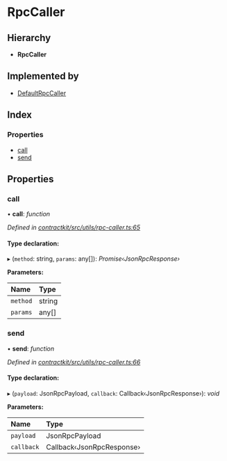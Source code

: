 # RpcCaller

## Hierarchy

* **RpcCaller**

## Implemented by

* [DefaultRpcCaller]()

## Index

### Properties

* [call]()
* [send]()

## Properties

### call

• **call**: _function_

_Defined in_ [_contractkit/src/utils/rpc-caller.ts:65_](https://github.com/celo-org/celo-monorepo/blob/master/packages/contractkit/src/utils/rpc-caller.ts#L65)

#### Type declaration:

▸ \(`method`: string, `params`: any\[\]\): _Promise‹JsonRpcResponse›_

**Parameters:**

| Name | Type |
| :--- | :--- |
| `method` | string |
| `params` | any\[\] |

### send

• **send**: _function_

_Defined in_ [_contractkit/src/utils/rpc-caller.ts:66_](https://github.com/celo-org/celo-monorepo/blob/master/packages/contractkit/src/utils/rpc-caller.ts#L66)

#### Type declaration:

▸ \(`payload`: JsonRpcPayload, `callback`: Callback‹JsonRpcResponse›\): _void_

**Parameters:**

| Name | Type |
| :--- | :--- |
| `payload` | JsonRpcPayload |
| `callback` | Callback‹JsonRpcResponse› |

